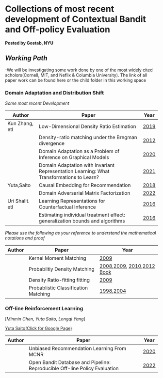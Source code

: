 # Collections of most recent development of Contextual Bandit and Off-policy Evaluation
**Posted by Gostab, NYU**

## *Working Path*
-We will be investigating some work done by one of the most widely cited scholors(Cornell, MIT, and Neflix & Columbia University). The link of all paper work can be found here or the child folder in this working space

### Domain Adaptation and Distribution Shift

*Some most recent Development*

|   Author    | Paper         |      Year     |
|-------------| ------------- | ------------- |
|Kun Zhang, etl| Low-Dimensional Density Ratio Estimation|[2019](http://proceedings.mlr.press/v89/stojanov19a/stojanov19a.pdf) |
|              | Density-ratio matching under the Bregman divergence  | [2012](https://www.ism.ac.jp/editsec/aism/pdf/10463_2011_Article_343.pdf) |
|  |Domain Adaptation as a Problem of Inference on Graphical Models  |[2020](https://arxiv.org/pdf/2002.03278.pdf)|
||Domain Adaptation with Invariant Representation Learning: What Transformations to Learn?|[2021](https://proceedings.neurips.cc/paper/2021/file/cfc5d9422f0c8f8ad796711102dbe32b-Paper.pdf)
|Yuta,Saito|Causal Embedding for Recommendation|[2018](https://arxiv.org/pdf/1706.07639)|
||Domain Adversarial Matrix Factorization|[2022](https://usaito.github.io/files/IJCAI2022_DAMF.pdf)|
|Uri Shalit. etl|Learning Representations for Counterfactual Inference|[2016](https://arxiv.org/pdf/1605.03661.pdf)|
|| Estimating individual treatment effect: generalization bounds and algorithms|[2016](https://arxiv.org/pdf/1606.03976.pdf)|

*Please use the following as your reference to understand the mathematical notations and proof*

|   Author    | Paper         |      Year     |
|-------------| ------------- | ------------- |
|             |Kernel Moment Matching|[2009](https://is.mpg.de/fileadmin/user_upload/files/publications/shift-book-for-LeEtAl-webversion_5376[0].pdf)|
|             |Probabiltiy Density Matching| [2008](https://link.springer.com/article/10.1007/s10463-008-0197-x#citeas),[2009](https://www.jstage.jst.go.jp/article/ipsjtcva/1/0/1_0_183/_pdf/-char/ja), [2010](https://www.jstage.jst.go.jp/article/ipsjtcva/1/0/1_0_183/_pdf/-char/ja),[2012 Book](https://yosinski.com/mlss12/media/slides/MLSS-2012-Sugiyama-Density-Ratio-Estimation-in-Machine-Learning.pdf) |
|             |Density Ratio-fitting fitting|[2009](https://www.jmlr.org/papers/volume10/kanamori09a/kanamori09a.pdf?ref=https://githubhelp.com)|
|             |Probablistic Classification Matching| [1998](https://academic.oup.com/biomet/article-abstract/85/3/619/229087?redirectedFrom=PDF),[2004](https://projecteuclid.org/journals/bernoulli/volume-10/issue-4/Semiparametric-density-estimation-under-a-two-sample-density-ratio-model/10.3150/bj/1093265631.full)|


### Off-line Reinforcement Learning 
[*Minmin Chen, Yuta Saito, Longqi Yang*]

[Yuta Saito(Click for Google Page)](https://scholar.google.com/citations?user=pw4hwS8AAAAJ&hl=en)

|   Author    | Paper         |      Year     |
|-------------| ------------- | ------------- |
|| Unbiased Recommendation Learning From MCNR |[2020](https://dl.acm.org/doi/pdf/10.1145/3336191.3371783)  |
|| Open Bandit Database and Pipeline: Reproducible Off-line Policy Evaluation  |[2022](https://arxiv.org/abs/2008.07146)|



